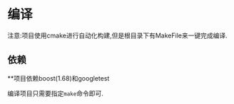 # 编译
注意:项目使用cmake进行自动化构建,但是根目录下有MakeFile来一键完成编译.

## 依赖

**项目依赖boost(1.68)和googletest

编译项目只需要指定`make`命令即可.